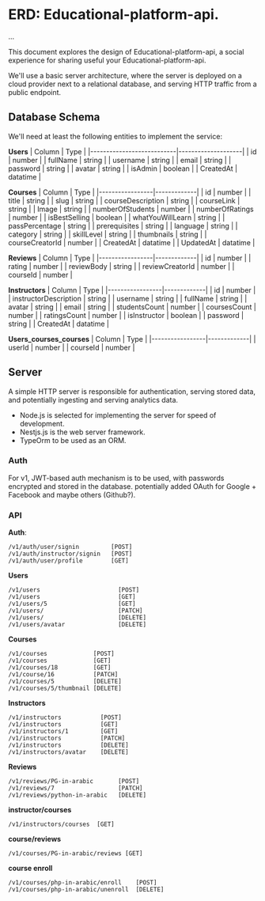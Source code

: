 # ERD: Educational-platform-api.
...

This document explores the design of Educational-platform-api, a social experience for sharing useful your Educational-platform-api.

We'll use a basic server architecture, where the server is deployed
on a cloud provider next to a relational database, and serving HTTP traffic from
a public endpoint.

## Database Schema

We'll need at least the following entities to implement the service:

**Users**
| Column | Type |
|---------------------------|--------------------|
| id | number |
| fullName | string |
| username | string |
| email | string |
| password | string |
| avatar | string |
| isAdmin | boolean |
| CreatedAt | datatime |

**Courses**
| Column | Type |
|-----------------|-------------|
| id | number |
| title | string |
| slug | string |
| courseDescription | string |
| courseLink | string |
| Image | string |
| numberOfStudents | number |
| numberOfRatings | number |
| isBestSelling | boolean |
| whatYouWillLearn | string |
| passPercentage | string |
| prerequisites | string |
| language | string |
| category | string |
| skillLevel | string |
| thumbnails | string |
| courseCreatorId | number |
| CreatedAt | datatime |
| UpdatedAt | datatime |

**Reviews**
| Column | Type |
|-----------------|-------------|
| id | number |
| rating | number |
| reviewBody | string |
| reviewCreatorId | number |
| courseId | number |

**Instructors**
| Column | Type |
|-----------------|-------------|
| id | number |
| instructorDescription | string |
| username | string |
| fullName | string |
| avatar | string |
| email | string |
| studentsCount | number |
| coursesCount | number |
| ratingsCount | number |
| isInstructor | boolean |
| password | string |
| CreatedAt | datatime |

**Users_courses_courses**
| Column | Type |
|-----------------|-------------|
| userId | number |
| courseId | number |

## Server

A simple HTTP server is responsible for authentication, serving stored data, and
potentially ingesting and serving analytics data.

- Node.js is selected for implementing the server for speed of development.
- Nestjs.js is the web server framework.
- TypeOrm to be used as an ORM.

### Auth

For v1, JWT-based auth mechanism is to be used, with passwords
encrypted and stored in the database. potentially added OAuth
for Google + Facebook and maybe others (Github?).

### API

**Auth**:

```
/v1/auth/user/signin         [POST]
/v1/auth/instructor/signin   [POST]
/v1/auth/user/profile        [GET]
```

**Users**

```
/v1/users                      [POST]
/v1/users                      [GET]
/v1/users/5                    [GET]
/v1/users/                     [PATCH]
/v1/users/                     [DELETE]
/v1/users/avatar               [DELETE]
```

**Courses**

```
/v1/courses             [POST]
/v1/courses             [GET]
/v1/courses/18          [GET]
/v1/course/16           [PATCH]
/v1/courses/5           [DELETE]
/v1/courses/5/thumbnail [DELETE]
```

**Instructors**

```
/v1/instructors           [POST]
/v1/instructors           [GET]
/v1/instructors/1         [GET]
/v1/instructors           [PATCH]
/v1/instructors           [DELETE]
/v1/instructors/avatar    [DELETE]
```

**Reviews**

```
/v1/reviews/PG-in-arabic       [POST]
/v1/reviews/7                  [PATCH]
/v1/reviews/python-in-arabic   [DELETE]
```

**instructor/courses**

```
/v1/instructors/courses  [GET]
```

**course/reviews**

```
/v1/courses/PG-in-arabic/reviews [GET]
```

**course enroll**

```
/v1/courses/php-in-arabic/enroll    [POST]
/v1/courses/php-in-arabic/unenroll  [DELETE]
```
